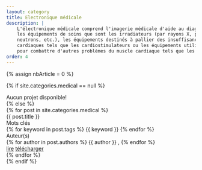 ```yaml
---
layout: category
title: Electronique médicale
description: |
    L'électronique médicale comprend l'imagerie médicale d'aide au diagnostic, 
    les équipements de soins que sont les irradiateurs (par rayons X, par 
    neutrons, etc.), les équipements destinés à pallier des insuffisances 
    cardiaques tels que les cardiostimulateurs ou les équipements utilisés 
    pour combattre d'autres problèmes du muscle cardiaque tels que les défibrillateurs.
order: 4
---
```


{% assign nbArticle = 0 %}

{% if site.categories.medical == null %}
<div class="row"> Aucun projet disponible! </div>
{% else %}
<div class="row">
{% for post in site.categories.medical %}
<div class="col m6 s12">
<div class="card white">
<div class="card-content grey-text text-darken-2">
<span class="card-title"> {{ post.title }} </span>
<div class="row">
<div class="project-h">Mots clés</div> 
<div>
<!-- keywords -->
{% for keyword in post.tags %}
<span class="keyword"> {{ keyword }} </span>
{% endfor %}
</div>
<div class="project-h">Auteur(s)</div>
<div>
<!-- authors name -->
{% for author in post.authors %}
<span class="author"> {{ author }} </span>, 
{% endfor %}
</div>
</div>
<div class="card-action">
<a href="#" class="grey-text darken-3">lire</a>
<a href="/downloads/{{ post.download }}" class="grey-text darken-3">télécharger</a>
</div>
</div>
</div>
</div>
    {% endfor %}
</div>
{% endif %}


